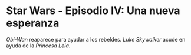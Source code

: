 # Star Wars - Episodio IV: Una nueva esperanza

*Obi-Wan* reaparece para ayudar a los rebeldes.
*Luke Skywalker* acude en ayuda de la *Princesa Leia*.
